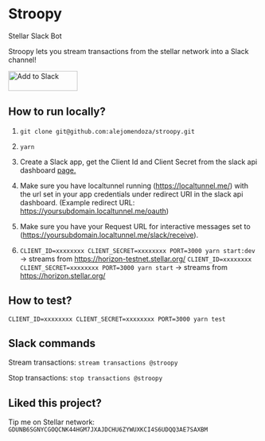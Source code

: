 # Stroopy
Stellar Slack Bot

Stroopy lets you stream transactions from the stellar network into a Slack channel!

<a href="https://slack.com/oauth/authorize?scope=incoming-webhook,commands,bot&client_id=7781033028.322077908401"><img alt="Add to Slack" height="40" width="139" src="https://platform.slack-edge.com/img/add_to_slack.png" srcset="https://platform.slack-edge.com/img/add_to_slack.png 1x, https://platform.slack-edge.com/img/add_to_slack@2x.png 2x" /></a>

## How to run locally?
1. `git clone git@github.com:alejomendoza/stroopy.git`

2. `yarn`

3. Create a Slack app, get the Client Id and Client Secret from the slack api dashboard [page.](https://api.slack.com/apps/)

4. Make sure you have localtunnel running (https://localtunnel.me/) with the url set in your app credentials under redirect URI in the slack api dashboard. (Example redirect URL: https://yoursubdomain.localtunnel.me/oauth)

5. Make sure you have your Request URL for interactive messages set to (https://yoursubdomain.localtunnel.me/slack/receive).

6. `CLIENT_ID=xxxxxxxx CLIENT_SECRET=xxxxxxxx PORT=3000 yarn start:dev` -> streams from https://horizon-testnet.stellar.org/
   `CLIENT_ID=xxxxxxxx CLIENT_SECRET=xxxxxxxx PORT=3000 yarn start` -> streams from https://horizon.stellar.org/

## How to test?

`CLIENT_ID=xxxxxxxx CLIENT_SECRET=xxxxxxxx PORT=3000 yarn test`

## Slack commands

Stream transactions: `stream transactions @stroopy`

Stop transactions: `stop transactions @stroopy`

## Liked this project? 

Tip me on Stellar network: `GDUNB6SGNYCGOQCNK44HGM7JXAJDCHU6ZYWUXKCI4S6UDQQ3AE7SAXBM`
